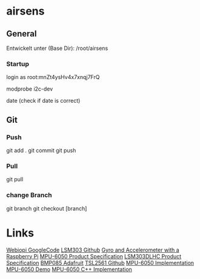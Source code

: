 airsens
=======


## General
Entwickelt unter (Base Dir): /root/airsens
### Startup
login as root:mnZt4ysHv4x7xnqj7FrQ

modprobe i2c-dev

date (check if date is correct)


## Git
### Push
git add .
git commit
git push

### Pull
git pull

### change Branch
git branch
git checkout [branch]


# Links
[Webiopi GoogleCode](http://code.google.com/p/webiopi/wiki/INSTALL)
[LSM303 Github](https://github.com/pololu/MinIMU-9-Arduino-AHRS)
[Gyro and Accelerometer with a Raspberry Pi](http://marks-space.com/2013/04/29/guide-to-interfacing-a-gyro-and-accelerometer-with-a-raspberry-pi/)
[MPU-6050 Product Specification](http://www.invensense.com/mems/gyro/documents/PS-MPU-6000A.pdf)
[LSM303DLHC Product Specification](http://www.adafruit.com/datasheets/LSM303DLHC.PDF)
[BMP085 Adafruit](http://learn.adafruit.com/using-the-bmp085-with-raspberry-pi/overview)
[TSL2561 Github](https://github.com/janheise/TSL2561)
[MPU-6050 Implementation](http://www.varesano.net/blog/fabio/initial-tests-freeimu-v04-and-mpu6050)
[MPU-6050 Demo](https://github.com/bzerk/MPU6050_DMP_6_axis_demo_)
[MPU-6050 C++ Implementation](https://github.com/cTn-dev/RPi-Phoenix/blob/master/arduino/MPU6050.cpp)

